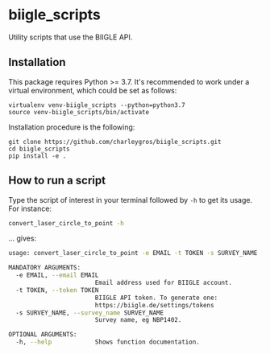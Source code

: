 # biigle_scripts
Utility scripts that use the BIIGLE API.

## Installation
This package requires Python >= 3.7.
It's recommended to work under a virtual environment, which could be set as follows:
```
virtualenv venv-biigle_scripts --python=python3.7
source venv-biigle_scripts/bin/activate
```

Installation procedure is the following:
```
git clone https://github.com/charleygros/biigle_scripts.git
cd biigle_scripts
pip install -e .
```

## How to run a script
Type the script of interest in your terminal followed by `-h` to get its usage. For instance:
```bash
convert_laser_circle_to_point -h
```
... gives:
```bash
usage: convert_laser_circle_to_point -e EMAIL -t TOKEN -s SURVEY_NAME [-h]

MANDATORY ARGUMENTS:
  -e EMAIL, --email EMAIL
                        Email address used for BIIGLE account.
  -t TOKEN, --token TOKEN
                        BIIGLE API token. To generate one:
                        https://biigle.de/settings/tokens
  -s SURVEY_NAME, --survey_name SURVEY_NAME
                        Survey name, eg NBP1402.

OPTIONAL ARGUMENTS:
  -h, --help            Shows function documentation.
```

